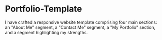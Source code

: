 # Portfolio-Template
 I have crafted a responsive website template comprising four main sections: an "About Me" segment, a "Contact Me" segment, a "My Portfolio" section, and a segment highlighting my strengths.

